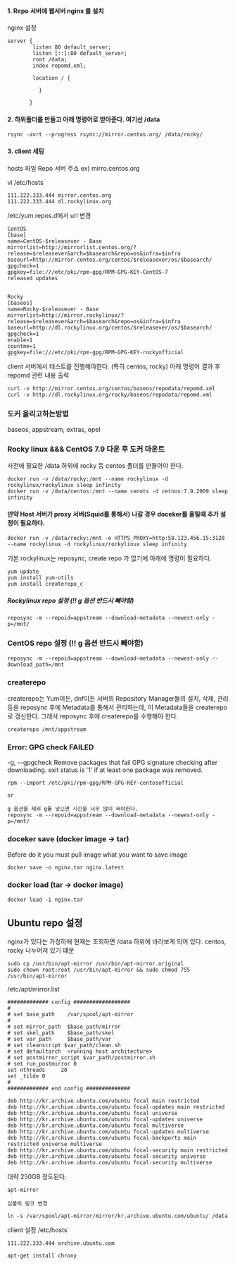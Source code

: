 #### 1. Repo 서버에 웹서버 nginx 를 설치

nginx 설정

```
server {
        listen 80 default_server;
        listen [::]:80 default_server;
        root /data;
        index repomd.xml;
        
        location / {
                 
          }
        
       }
```

#### 2. 하위폴더를 만들고 아래 명령어로 받아준다. 여기선 /data

```
rsync -avrt --progress rsync://mirror.centos.org/ /data/rocky/
```

#### 3. client 세팅

hosts 파일 Repo 서버 주소 ex) mirro.centos.org

vi /etc/hosts
```
111.222.333.444 mirror.centos.org
111.222.333.444 dl.rockylinux.org
```

/etc/yum.repos.d에서 url 변경

```
CentOS
[base]
name=CentOS-$releasever - Base
mirrorlist=http://mirrorlist.centos.org/?release=$releasever&arch=$basearch&repo=os&infra=$infra
baseurl=http://mirror.centos.org/centos/$releasever/os/$basearch/
gpgcheck=1
gpgkey=file:///etc/pki/rpm-gpg/RPM-GPG-KEY-CentOS-7
released updates 


Rocky
[baseos]
name=Rocky-$releasever - Base
mirrorlist=http://mirror.rockylinux/?release=$releasever&arch=$basearch&repo=os&infra=$infra
baseurl=http://dl.rockylinux.org/centos/$releasever/os/$basearch/
gpgcheck=1
enable=1
countme=1
gpgkey=file:///etc/pki/rpm-gpg/RPM-GPG-KEY-rockyofficial
```

client 서버에서 테스트를 진행해야한다. (특히 centos, rocky) 아래 명령어 결과 후 repomd 관련 내용 출력

```
curl -v http://mirror.centos.org/centos/baseos/repodata/repomd.xml
curl -v http://dl.rockylinux.org/rocky/baseos/repodata/repomd.xml
```


### 도커 올리고하는방법

baseos, appstream, extras, epel

### Rocky linux &&& CentOS 7.9 다운 후 도커 마운트

사전에 필요한 /data 하위에 rocky 등 centos 폴더를 만들어야 한다.

```
docker run -v /data/rocky:/mnt --name rockylinux -d rockylinux/rockylinux sleep infinity
docker run -v /data/centos:/mnt --name cenots -d cetnos:7.9.2009 sleep infinity
```

#### 만약 Host 서버가 proxy 서버(Squid를 통해서) 나갈 경우 doceker를 올릴때 추가 설정이 필요하다.

```
docker run -v /data/rocky:/mnt -e HTTPS_PROXY=http:58.123.456.15:3128 --name rockylinux -d rockylinux/rockylinux sleep infinity
```

기본 rockylinux는 reposync, create repo 가 없기에 아래에 명령이 필요하다.

```
yum update
yum install yum-utils
yum install createrepo_c
```

##### Rockylinux repo 설정 (!! g 옵션 반드시 빼야함)

```
reposync -m --repoid=appstream --download-metadata --newest-only -p=/mnt/
```

### CentOS repo 설정 (!! g 옵션 반드시 빼야함)

```
reposync -m --repoid=appstream --download-metadata --newest-only --download_path=/mnt
```



### createrepo

createrepo는 Yum이든, dnf이든 서버의 Repository Manager들의 설치, 삭제, 관리등을 reposync 후에 Metadata를 통해서 관리하는데, 이 Metadata들을  createrepo로 갱신한다. 그래서 reposync 후에 createrepo를 수행해야 한다.

```
createrepo /mnt/appstream
```

### Error: GPG check FAILED

-g, --gpgcheck
              Remove packages that fail GPG signature checking after
              downloading.  exit status is '1' if at least one package
              was removed.

```
rpm --import /etc/pki/rpm-gpg/RPM-GPG-KEY-centosofficial 

or

g 옵션을 제외 g를 넣으면 시간을 너무 많이 써야한다.
reposync -m --repoid=appstream --download-metadata --newest-only -p=/mnt/
```

### doceker save (docker image -> tar)
Before do it you must pull image what you want to save image

```
docker save -o nginx.tar nginx.latest
```

### docker load (tar -> docker image)

```
docker load -i nginx.tar
```

## Ubuntu repo 설정

nginx가 있다는 가정하에 현재는 조회하면 /data 하위에 바라보게 되어 있다. centos, rocky 나누어져 있기 떄문

```
sudo cp /usr/bin/apt-mirror /usr/bin/apt-mirror.original
sudo chown root:root /usr/bin/apt-mirror && sudo chmod 755 /usr/bin/apt-mirror
```

/etc/apt/mirror.list

```
############# config ##################
#
# set base_path    /var/spool/apt-mirror
#
# set mirror_path  $base_path/mirror
# set skel_path    $base_path/skel
# set var_path     $base_path/var
# set cleanscript $var_path/clean.sh
# set defaultarch  <running host architecture>
# set postmirror_script $var_path/postmirror.sh
# set run_postmirror 0
set nthreads     20
set _tilde 0
#
############# end config ##############
 
deb http://kr.archive.ubuntu.com/ubuntu focal main restricted
deb http://kr.archive.ubuntu.com/ubuntu focal-updates main restricted
deb http://kr.archive.ubuntu.com/ubuntu focal universe
deb http://kr.archive.ubuntu.com/ubuntu focal-updates universe
deb http://kr.archive.ubuntu.com/ubuntu focal multiverse
deb http://kr.archive.ubuntu.com/ubuntu focal-updates multiverse
deb http://kr.archive.ubuntu.com/ubuntu focal-backports main restricted universe multiverse
deb http://kr.archive.ubuntu.com/ubuntu focal-security main restricted
deb http://kr.archive.ubuntu.com/ubuntu focal-security universe
deb http://kr.archive.ubuntu.com/ubuntu focal-security multiverse
```

대략 250GB 정도된다.

```
apt-mirror

심볼릭 링크 변경

ln -s /var/spool/apt-mirror/mirror/kr.archive.ubuntu.com/ubuntu/ /data
```

client 설정 /etc/hosts
```
111.222.333.444 archive.ubuntu.com

apt-get install chrony

```


